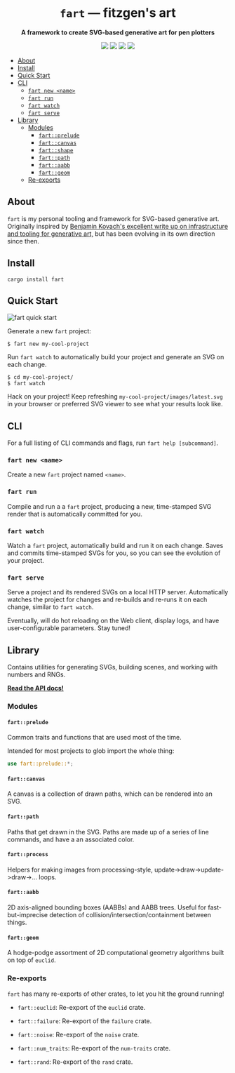 <div align="center">

  <h1><code>fart</code> &mdash; fitzgen's art</h1>

  <strong>A framework to create SVG-based generative art for pen plotters</strong>

  <p>
    <a href="https://docs.rs/fart/"><img src="https://docs.rs/fart/badge.svg"/></a>
    <a href="https://crates.io/crates/fart"><img src="https://img.shields.io/crates/v/fart.svg"/></a>
    <a href="https://crates.io/crates/fart"><img src="https://img.shields.io/crates/d/fart.svg"/></a>
    <a href="https://travis-ci.com/fitzgen/fart"><img src="https://travis-ci.com/fitzgen/fart.svg?branch=master"/></a>
  </p>

</div>

<!-- START doctoc generated TOC please keep comment here to allow auto update -->
<!-- DON'T EDIT THIS SECTION, INSTEAD RE-RUN doctoc TO UPDATE -->


- [About](#about)
- [Install](#install)
- [Quick Start](#quick-start)
- [CLI](#cli)
  - [`fart new <name>`](#fart-new-name)
  - [`fart run`](#fart-run)
  - [`fart watch`](#fart-watch)
  - [`fart serve`](#fart-serve)
- [Library](#library)
  - [Modules](#modules)
    - [`fart::prelude`](#fartprelude)
    - [`fart::canvas`](#fartcanvas)
    - [`fart::shape`](#fartshape)
    - [`fart::path`](#fartpath)
    - [`fart::aabb`](#fartaabb)
    - [`fart::geom`](#fartgeom)
  - [Re-exports](#re-exports)

<!-- END doctoc generated TOC please keep comment here to allow auto update -->

## About

`fart` is my personal tooling and framework for SVG-based generative
art. Originally inspired by [Benjamin Kovach's excellent write up on
infrastructure and tooling for generative
art,](https://www.kovach.me/posts/2018-10-13-infrastructure-of-art.html) but has
been evolving in its own direction since then.

## Install

```
cargo install fart
```

## Quick Start

![fart quick start](./fart.gif)

Generate a new `fart` project:

```
$ fart new my-cool-project
```

Run `fart watch` to automatically build your project and generate an SVG on each
change.

```
$ cd my-cool-project/
$ fart watch
```

Hack on your project! Keep refreshing `my-cool-project/images/latest.svg` in
your browser or preferred SVG viewer to see what your results look like.

## CLI

For a full listing of CLI commands and flags, run `fart help [subcommand]`.

### `fart new <name>`

Create a new `fart` project named `<name>`.

### `fart run`

Compile and run a a `fart` project, producing a new, time-stamped SVG render
that is automatically committed for you.

### `fart watch`

Watch a `fart` project, automatically build and run it on each change. Saves and
commits time-stamped SVGs for you, so you can see the evolution of your project.

### `fart serve`

Serve a project and its rendered SVGs on a local HTTP server. Automatically
watches the project for changes and re-builds and re-runs it on each change,
similar to `fart watch`.

Eventually, will do hot reloading on the Web client, display logs, and have
user-configurable parameters. Stay tuned!

## Library

Contains utilities for generating SVGs, building scenes, and working with
numbers and RNGs.

[**Read the API docs!**](https://docs.rs/fart)

### Modules

#### `fart::prelude`

Common traits and functions that are used most of the time.

Intended for most projects to glob import the whole thing:

```rust
use fart::prelude::*;
```

#### `fart::canvas`

A canvas is a collection of drawn paths, which can be rendered into an SVG.

#### `fart::path`

Paths that get drawn in the SVG. Paths are made up of a series of line commands,
and have a an associated color.

#### `fart::process`

Helpers for making images from processing-style,
update->draw->update->draw->... loops.

#### `fart::aabb`

2D axis-aligned bounding boxes (AABBs) and AABB trees. Useful for
fast-but-imprecise detection of collision/intersection/containment between
things.

#### `fart::geom`

A hodge-podge assortment of 2D computational geometry algorithms built on top of
`euclid`.

### Re-exports

`fart` has many re-exports of other crates, to let you hit the ground running!

* `fart::euclid`: Re-export of the `euclid` crate.

* `fart::failure`: Re-export of the `failure` crate.

* `fart::noise`: Re-export of the `noise` crate.

* `fart::num_traits`: Re-export of the `num-traits` crate.

* `fart::rand`: Re-export of the `rand` crate.
